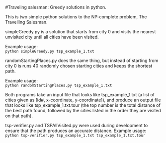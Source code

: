#Traveling salesman: Greedy solutions in python.

This is two simple python solutions to the NP-complete problem, The Travelling Salesman.

simpleGreedy.py is a solution that starts from city 0 and visits the nearest unvisited city until all cities have been visited.

Example usage:      
`python simpleGreedy.py tsp_example_1.txt`  

 randomStartingPlaces.py does the same thing, but instead of starting from city 0 is runs 40 randomly chosen starting cities and keeps the shortest path.    
               
 Example usage:      
 `python randomStartingPlaces.py tsp_example_1.txt`

Both programs take an input file that looks like tsp_example_1.txt (a list of cities given as [id#, x-coordinate, y-coordinate]), and produce an output file that looks like tsp_example_1.txt.tour (the top number is the total distance of the best path found, followed by the cities listed in the order they are visited on that path).

tsp-verifier.py and TSPAllVisited.py were used during development to ensure that the path produces an accurate distance. Example usage:  
`python tsp-verifier.py tsp_example_1.txt tsp_example_1.txt.tour`
